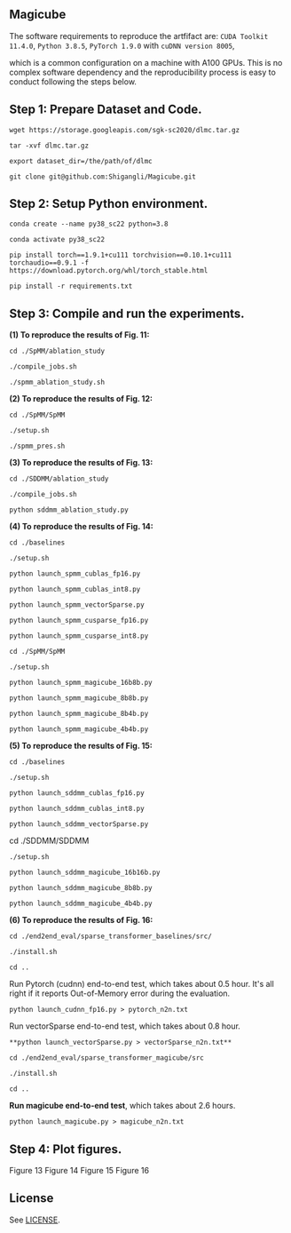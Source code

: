 ## Magicube

The software requirements to reproduce the artfifact are: `CUDA Toolkit 11.4.0`, `Python 3.8.5`, `PyTorch 1.9.0` with `cuDNN version 8005`,

which is a common configuration on a machine with A100 GPUs. This is no complex software dependency and the reproducibility process is easy to conduct following the steps below.

## Step 1: Prepare Dataset and Code.

`wget https://storage.googleapis.com/sgk-sc2020/dlmc.tar.gz`

`tar -xvf dlmc.tar.gz`

`export dataset_dir=/the/path/of/dlmc`

`git clone git@github.com:Shigangli/Magicube.git`

## Step 2: Setup Python environment.

`conda create --name py38_sc22 python=3.8`

`conda activate py38_sc22`

`pip install torch==1.9.1+cu111 torchvision==0.10.1+cu111 torchaudio==0.9.1 -f https://download.pytorch.org/whl/torch_stable.html`

`pip install -r requirements.txt`

## Step 3: Compile and run the experiments.

**(1) To reproduce the results of Fig. 11:**

`cd ./SpMM/ablation_study`

`./compile_jobs.sh`

`./spmm_ablation_study.sh`

**(2) To reproduce the results of Fig. 12:**

`cd ./SpMM/SpMM`

`./setup.sh`

`./spmm_pres.sh`

**(3) To reproduce the results of Fig. 13:**

`cd ./SDDMM/ablation_study`

`./compile_jobs.sh`

`python sddmm_ablation_study.py`

**(4) To reproduce the results of Fig. 14:**

`cd ./baselines`

`./setup.sh`

`python launch_spmm_cublas_fp16.py`

`python launch_spmm_cublas_int8.py`

`python launch_spmm_vectorSparse.py`

`python launch_spmm_cusparse_fp16.py`

`python launch_spmm_cusparse_int8.py`

`cd ./SpMM/SpMM`

`./setup.sh`

`python launch_spmm_magicube_16b8b.py`

`python launch_spmm_magicube_8b8b.py`

`python launch_spmm_magicube_8b4b.py`

`python launch_spmm_magicube_4b4b.py`

**(5) To reproduce the results of Fig. 15:**

`cd ./baselines`

`./setup.sh`

`python launch_sddmm_cublas_fp16.py`

`python launch_sddmm_cublas_int8.py`

`python launch_sddmm_vectorSparse.py`

cd ./SDDMM/SDDMM

`./setup.sh`

`python launch_sddmm_magicube_16b16b.py`

`python launch_sddmm_magicube_8b8b.py`

`python launch_sddmm_magicube_4b4b.py`

**(6) To reproduce the results of Fig. 16:**

`cd ./end2end_eval/sparse_transformer_baselines/src/`

`./install.sh`

`cd ..`

Run Pytorch (cudnn) end-to-end test, which takes about 0.5 hour. It's all right if it reports Out-of-Memory error during the evaluation.

`python launch_cudnn_fp16.py > pytorch_n2n.txt`

Run vectorSparse end-to-end test, which takes about 0.8 hour.

`**python launch_vectorSparse.py > vectorSparse_n2n.txt**`

  
 

`cd ./end2end_eval/sparse_transformer_magicube/src`

`./install.sh`

`cd ..`

**Run magicube end-to-end test**, which takes about 2.6 hours.

`python launch_magicube.py > magicube_n2n.txt`


## Step 4: Plot figures.
Figure 13
Figure 14
Figure 15
Figure 16


## License

See [LICENSE](LICENSE).
